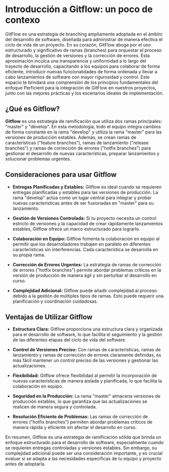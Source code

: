 # Introducción a Gitflow: un poco de contexo

GitFlow es una estrategia de branching ampliamente adoptada en el ámbito del desarrollo de software, diseñada para administrar de manera efectiva el ciclo de vida de un proyecto. En su corazón, GitFlow aboga por el uso estructurado y significativo de ramas (branches) para orquestar el proceso de desarrollo, la gestión de versiones y la corrección de errores. Esta aproximación inculca una transparencia y uniformidad a lo largo del trayecto de desarrollo, capacitando a los equipos para colaborar de forma eficiente, introducir nuevas funcionalidades de forma ordenada y llevar a cabo lanzamientos de software con mayor rigurosidad y control. Este espacio te brindará una comprensión de los principios fundamentales del enfoque Perficient para la integración de GitFlow en nuestros proyectos, junto con las mejores prácticas y los escenarios ideales de implementación.

## ¿Qué es Gitflow?

**Gitflow** es una estrategia de ramificación que utiliza dos ramas principales: "master" y "develop". En esta metodología, todo el equipo integra cambios de forma constante en la rama "develop" y utiliza la rama "master" para las versiones de producción estables. Además, se crean ramas de características ("feature branches"), ramas de lanzamiento ("release branches") y ramas de corrección de errores ("hotfix branches") para gestionar el desarrollo de nuevas características, preparar lanzamientos y solucionar problemas urgentes.

## Consideraciones para usar Gitflow

- **Entregas Planificadas y Estables:** Gitflow es ideal cuando se requieren entregas planificadas y estables para las versiones de producción. La rama "develop" actúa como un lugar central para integrar y probar nuevas características antes de ser fusionadas en "master" para su lanzamiento.

- **Gestión de Versiones Controlada:** Si tu proyecto necesita un control estricto de versiones y la capacidad de crear rápidamente lanzamientos estables, Gitflow ofrece un marco estructurado para lograrlo.

- **Colaboración en Equipo:** Gitflow fomenta la colaboración en equipo al permitir que los desarrolladores trabajen en paralelo en diferentes características sin interferencias. Cada característica se desarrolla en su propia rama.

- **Corrección de Errores Urgentes:** La estrategia de ramas de corrección de errores ("hotfix branches") permite abordar problemas críticos en la versión de producción de manera ágil y sin perturbar el desarrollo en curso.

- **Complejidad Adicional:** Gitflow puede añadir complejidad al proceso debido a la gestión de múltiples tipos de ramas. Esto puede requerir una planificación y coordinación cuidadosas.

## Ventajas de Utilizar Gitflow

- **Estructura Clara:** Gitflow proporciona una estructura clara y organizada para el desarrollo de software, lo que facilita el seguimiento y la gestión de las diferentes etapas del ciclo de vida del software.

- **Control de Versiones Preciso:** Con ramas de características, ramas de lanzamiento y ramas de corrección de errores claramente definidas, es más fácil mantener un control preciso de las versiones y gestionar las actualizaciones.

- **Flexibilidad:** Gitflow ofrece flexibilidad al permitir la incorporación de nuevas características de manera aislada y planificada, lo que facilita la colaboración en equipo.

- **Seguridad en la Producción:** La rama "master" almacena versiones de producción estables, lo que garantiza que las actualizaciones se realicen de manera segura y controlada.

- **Resolución Eficiente de Problemas:** Las ramas de corrección de errores ("hotfix branches") permiten abordar problemas críticos de manera rápida y eficiente sin afectar el desarrollo en curso.

En resumen, Gitflow es una estrategia de ramificación sólida que brinda un enfoque estructurado para el desarrollo de software, especialmente cuando se requieren entregas controladas y versiones estables. Sin embargo, su complejidad adicional puede ser una consideración importante, y es crucial evaluar si se adapta a las necesidades específicas de tu equipo y proyecto antes de adoptarla.
